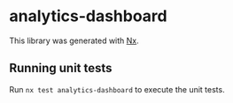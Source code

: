 # analytics-dashboard

This library was generated with [Nx](https://nx.dev).

## Running unit tests

Run `nx test analytics-dashboard` to execute the unit tests.
